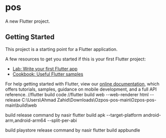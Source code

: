 # pos

A new Flutter project.

## Getting Started

This project is a starting point for a Flutter application.

A few resources to get you started if this is your first Flutter project:

- [Lab: Write your first Flutter app](https://flutter.dev/docs/get-started/codelab)
- [Cookbook: Useful Flutter samples](https://flutter.dev/docs/cookbook)

For help getting started with Flutter, view our
[online documentation](https://flutter.dev/docs), which offers tutorials,
samples, guidance on mobile development, and a full API reference.
//flutter build code
//flutter build web --web-renderer html --release
C:\Users\Ahmad Zahid\Downloads\Ozpos-pos-main\Ozpos-pos-main\build\web

build release command by nasir
flutter build apk --target-platform android-arm,android-arm64 --split-per-abi

build playstore release command by nasir
flutter build appbundle  



